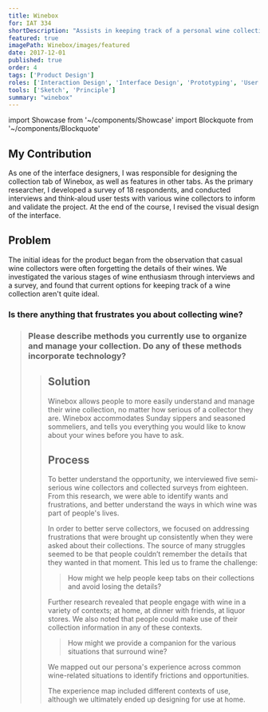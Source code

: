 ```yaml
---
title: Winebox
for: IAT 334
shortDescription: "Assists in keeping track of a personal wine collection"
featured: true
imagePath: Winebox/images/featured
date: 2017-12-01
published: true
order: 4
tags: ['Product Design']
roles: ['Interaction Design', 'Interface Design', 'Prototyping', 'User Research']
tools: ['Sketch', 'Principle']
summary: "winebox"
---
```


import Showcase from '~/components/Showcase'
import Blockquote from '~/components/Blockquote'

## My Contribution
As one of the interface designers, I was responsible for designing the collection tab of Winebox, as well as features in other tabs. As the primary researcher, I developed a survey of 18 respondents, and conducted interviews and think-aloud user tests with various wine collectors to inform and validate the project. At the end of the course, I revised the visual design of the interface.

## Problem
The initial ideas for the product began from the observation that casual wine collectors were often forgetting the details of their wines. We investigated the various stages of wine enthusiasm through interviews and a survey, and found that current options for keeping track of a wine collection aren't quite ideal.

### Is there anything that frustrates you about collecting wine?

<Blockquote
  quote='"Forgetting the wines I love the best."
"I can never remember the cost, where it came from or how long it will last."
"The price! lol but I find its difficult to store and categorize."'
  source="Wine collector research survey"
/>

### Please describe methods you currently use to organize and manage your collection. Do any of these methods incorporate technology?
<Blockquote
  quote='"None, but I could see that being useful."
"I don’t use any. Masking tape and permanent marker to mark the ones my wife can’t open"
"Nothing organized."'
  source="Wine collector research survey"
/>

## Solution
Winebox allows people to more easily understand and manage their wine collection, no matter how serious of a collector they are. Winebox accommodates Sunday sippers and seasoned sommeliers, and tells you everything you would like to know about your wines before you have to ask.

<Showcase
  path="Winebox/videos/collection"
  type="video"
  source="cloudinary"
  orientation="media-left"
  content="The collection screen gives an overview of the collection at a glance, and organizes wines into smart categories"
/>

<Showcase
  path="Winebox/videos/add_wine"
  type="video"
  source="cloudinary"
  orientation="media-right"
  content="Wines can be added by scanning a barcode, or manually entering information"
/>

<Showcase
  path="Winebox/videos/history"
  type="video"
  source="cloudinary"
  orientation="media-right"
  content="History items can be shared with friends to recommend a great bottle"
/>

## Process

To better understand the opportunity, we interviewed five semi-serious wine collectors and collected surveys from eighteen. From this research, we were able to identify wants and frustrations, and better understand the ways in which wine was part of people's lives.

<Showcase
  path="Winebox/images/persona"
  type="image"
  source="cloudinary"
  content="Zameel, the persona we developed from research"
/>

In order to better serve collectors, we focused on addressing frustrations that were brought up consistently when they were asked about their collections. The source of many struggles seemed to be that people couldn’t remember the details that they wanted in that moment. This led us to frame the challenge:

> How might we help people keep tabs on their collections and avoid losing the details?

Further research revealed that people engage with wine in a variety of contexts; at home, at dinner with friends, at liquor stores. We also noted that people could make use of their collection information in any of these contexts.

> How might we provide a companion for the various situations that surround wine?

We mapped out our persona's experience across common wine-related situations to identify frictions and opportunities.

<Showcase
  path="Winebox/images/experience_map_1"
  type="image"
  source="cloudinary"
  content="The first segment of Zameel's experience map"
/>

<Showcase
  path="Winebox/images/experience_map_2"
  type="image"
  source="cloudinary"
  content="The second segment of Zameel's experience map"
/>

The experience map included different contexts of use, although we ultimately ended up designing for use at home.
